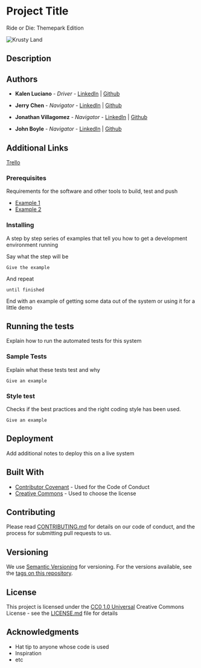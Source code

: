 # Project Title

Ride or Die: Themepark Edition

![Krusty Land](https://static.wikia.nocookie.net/heroism/images/1/17/The_Krustyland.jpg/revision/latest?cb=20200502000018)

## Description



## Authors

  - **Kalen Luciano** - *Driver* -
    [LinkedIn](https://www.linkedin.com/in/kalenluciano/) | [Github](https://github.com/kalenluciano)

  - **Jerry Chen** - *Navigator* -
    [LinkedIn](https://www.linkedin.com/in/jerrychen31/) | [Github](https://github.com/Bluepanda93)

  - **Jonathan Villagomez** - *Navigator* -
    [LinkedIn](https://www.linkedin.com/in/jonathanvillagomezhernandez/) | [Github](https://github.com/VillagomezHJonathan)

  - **John Boyle** - *Navigator* -
    [LinkedIn](https://www.linkedin.com/in/john-boyle-dev/) | [Github](https://github.com/stardust-4)

## Additional Links

[Trello](https://trello.com/b/pK6uhXt1/theme-park-trello)

### Prerequisites

Requirements for the software and other tools to build, test and push 
- [Example 1](https://www.example.com)
- [Example 2](https://www.example.com)

### Installing

A step by step series of examples that tell you how to get a development
environment running

Say what the step will be

    Give the example

And repeat

    until finished

End with an example of getting some data out of the system or using it
for a little demo

## Running the tests

Explain how to run the automated tests for this system

### Sample Tests

Explain what these tests test and why

    Give an example

### Style test

Checks if the best practices and the right coding style has been used.

    Give an example

## Deployment

Add additional notes to deploy this on a live system

## Built With

  - [Contributor Covenant](https://www.contributor-covenant.org/) - Used
    for the Code of Conduct
  - [Creative Commons](https://creativecommons.org/) - Used to choose
    the license

## Contributing

Please read [CONTRIBUTING.md](CONTRIBUTING.md) for details on our code
of conduct, and the process for submitting pull requests to us.

## Versioning

We use [Semantic Versioning](http://semver.org/) for versioning. For the versions
available, see the [tags on this
repository](https://github.com/PurpleBooth/a-good-readme-template/tags).

## License

This project is licensed under the [CC0 1.0 Universal](LICENSE.md)
Creative Commons License - see the [LICENSE.md](LICENSE.md) file for
details

## Acknowledgments

  - Hat tip to anyone whose code is used
  - Inspiration
  - etc
